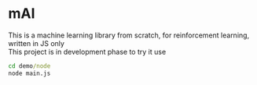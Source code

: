 # mAI
This is a machine learning library from scratch, for reinforcement learning, written in JS only  
This project is in development phase
to try it use
```cmd
cd demo/node
node main.js
```
